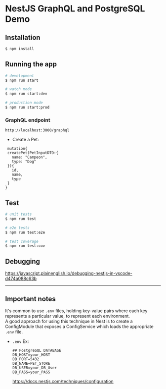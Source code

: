 # NestJS GraphQL and PostgreSQL Demo 

## Installation

```bash
$ npm install
```

## Running the app

```bash
# development
$ npm run start

# watch mode
$ npm run start:dev

# production mode
$ npm run start:prod
```
### GraphQL endpoint  
`http://localhost:3000/graphql`  
  - Create a Pet:  
  ```
   mutation{
   createPet(PetInputDTO:{
     name: "Campeon",
     type: "Dog"
   }){
     id,
     name,
     type
   }
 }
  ```

## Test

```bash
# unit tests
$ npm run test

# e2e tests
$ npm run test:e2e

# test coverage
$ npm run test:cov
```

## Debugging
https://javascript.plainenglish.io/debugging-nestjs-in-vscode-d474a088c63b

***********************************************

## Important notes    
 It's common to use `.env` files, holding key-value pairs where each key represents a particular value, to represent each environment.  
 A good approach for using this technique in Nest is to create a ConfigModule that exposes a ConfigService which loads the appropriate `.env` file.  
  - `.env` Ex:
    ```
    ## PostgreSQL DATABASE
    DB_HOST=your_HOST
    DB_PORT=5432
    DB_NAME=PET_STORE
    DB_USER=your_DB_User
    DB_PASS=your_PASS
    ```
    https://docs.nestjs.com/techniques/configuration  
